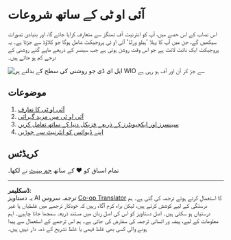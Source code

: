 <!--
CO_OP_TRANSLATOR_METADATA:
{
  "original_hash": "e2b1b891b08ef7633d285547fbe73290",
  "translation_date": "2025-08-26T23:09:05+00:00",
  "source_file": "1-getting-started/README.md",
  "language_code": "ur"
}
-->
# آئی او ٹی کے ساتھ شروعات

اس نصاب کے اس حصے میں، آپ کو انٹرنیٹ آف تھنگز سے متعارف کرایا جائے گا، اور بنیادی تصورات سیکھیں گے، جن میں آپ کا پہلا 'ہیلو ورلڈ' آئی او ٹی پروجیکٹ شامل ہوگا جو کلاؤڈ سے جڑتا ہے۔ یہ پروجیکٹ ایک نائٹ لائٹ ہے جو اس وقت روشن ہوتی ہے جب سینسر کے ذریعے ماپے گئے روشنی کے درجے کم ہو جاتے ہیں۔

![ایل ای ڈی جو روشنی کی سطح کے بدلنے پر WIO سے جڑ کر آن اور آف ہو رہی ہے](../../../images/wio-running-assignment-1-1.gif)

## موضوعات

1. [آئی او ٹی کا تعارف](lessons/1-introduction-to-iot/README.md)  
1. [آئی او ٹی میں مزید گہرائی](lessons/2-deeper-dive/README.md)  
1. [سینسرز اور ایکچیویٹرز کے ذریعے فزیکل دنیا کے ساتھ تعامل کریں](lessons/3-sensors-and-actuators/README.md)  
1. [اپنے ڈیوائس کو انٹرنیٹ سے جوڑیں](lessons/4-connect-internet/README.md)  

## کریڈٹس

تمام اسباق کو ♥️ کے ساتھ [جم بینیٹ](https://GitHub.com/JimBobBennett) نے لکھا۔

---

**ڈسکلیمر**:  
یہ دستاویز AI ترجمہ سروس [Co-op Translator](https://github.com/Azure/co-op-translator) کا استعمال کرتے ہوئے ترجمہ کی گئی ہے۔ ہم درستگی کے لیے کوشش کرتے ہیں، لیکن براہ کرم آگاہ رہیں کہ خودکار ترجمے میں غلطیاں یا غیر درستیاں ہو سکتی ہیں۔ اصل دستاویز کو اس کی اصل زبان میں مستند ذریعہ سمجھا جانا چاہیے۔ اہم معلومات کے لیے، پیشہ ور انسانی ترجمہ کی سفارش کی جاتی ہے۔ ہم اس ترجمے کے استعمال سے پیدا ہونے والی کسی بھی غلط فہمی یا غلط تشریح کے ذمہ دار نہیں ہیں۔